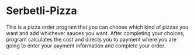 # Serbetli-Pizza
This is a pizza order program that you can choose which kind of pizzas you want and add whichever sauces you want. After completing your choices, program calculates the cost and directs you to payment where you are going to enter your payment information and complete your order.
